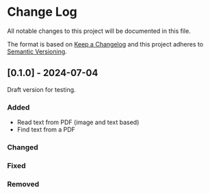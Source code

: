 # Change Log
All notable changes to this project will be documented in this file.
 
The format is based on [Keep a Changelog](https://keepachangelog.com/)
and this project adheres to [Semantic Versioning](https://semver.org/).
 
## [0.1.0] - 2024-07-04
 
Draft version for testing.
 
### Added
- Read text from PDF (image and text based)
- Find text from a PDF

### Changed
 
### Fixed

### Removed
